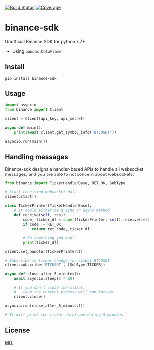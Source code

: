 [![Build Status](https://travis-ci.org/kaelzhang/python-binance-sdk.svg?branch=master)](https://travis-ci.org/kaelzhang/python-binance-sdk)
[![Coverage](https://codecov.io/gh/kaelzhang/python-binance-sdk/branch/master/graph/badge.svg)](https://codecov.io/gh/kaelzhang/python-binance-sdk)

# binance-sdk

Unofficial Binance SDK for python 3.7+

- Using `pandas.DataFrame`

## Install

```sh
pip install binance-sdk
```

## Usage

```py
import asyncio
from binance import Client

client = Client(api_key, api_secret)

async def main():
    print(await client.get_symbol_info('BTCUSDT'))

asyncio.run(main())
```

## Handling messages

Binance-sdk designs a handler-based APIs to handle all websocket messages, and you are able to not concern about websockets.

```py
from binance import TickerHandlerBase, RET_OK, SubType

# Start receiving websocket data
client.start()

class TickerPrinter(TickerHandlerBase):
    # It could either be a sync or async method
    def receive(self, res):
        code, ticker_df = super(TickerPrinter, self).receive(res)
        if code != RET_OK:
            return ret_code, ticker_df

        # So something you want
        print(ticker_df)

client.set_handler(TickerPrinter())

# Subscribe to ticker change for symbol BTCUSDT
client.subscribe('BTCUSDT', [SubType.TICKER])

async def close_after_5_minutes():
    await asyncio.sleep(5 * 60)

    # If you don't close the client,
    #   then the current process will run forever
    client.close()

asyncio.run(close_after_5_minutes())

# It will print the ticker dataframe during 5 minutes
```

## License

[MIT](LICENSE)
